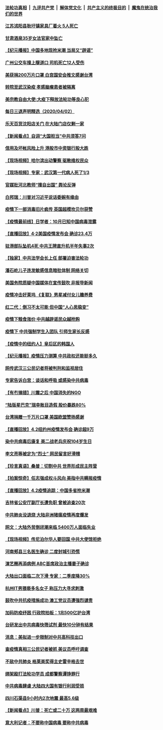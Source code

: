 ####  [法轮功真相](../../../../basic/blob/master/README.md?t=04031401) &nbsp;|&nbsp; [九评共产党](../../../../9ping.md/blob/master/README.md?t=04031401) &nbsp;|&nbsp; [解体党文化](../../../../jtdwh.md/blob/master/README.md?t=04031401)  &nbsp;|&nbsp; [共产主义的终极目的](../../../../gczydzjmd.md/blob/master/README.md?t=04031401) &nbsp;|&nbsp; [魔鬼在统治我们的世界](../../../../mgztzwmdsj.md/blob/master/README.md?t=04031401) 

#### [江苏沭阳县耿圩镇家具厂着火 5人死亡](../pages/nsc413/n11999798.md?t=04031401) 

#### [甘肃酒泉35岁女法官家中坠亡](../pages/nsc413/n12000015.md?t=04031401) 


#### [【纪元播报】中国多地现抢米潮 当局又“辟谣”](../pages/nsc413/n11999554.md?t=04031401) 

#### [广州公交车撞上隧道口 司机死亡12人受伤](../pages/nsc413/n11998039.md?t=04031401) 

#### [美获捐200万片口罩 白宫国安会推文感谢台湾](../pages/nsc413/n11999642.md?t=04031401) 

#### [转院至武汉染疫 孝感脑瘤患者被隔离](../pages/nsc413/n11999196.md?t=04031401) 

#### [美宗教自由大使:大疫下释放法轮功等良心犯](../pages/nsc413/n11999415.md?t=04031401) 

#### [每日三退声明精选（2020/04/02）](../pages/nsc413/n11999557.md?t=04031401) 

#### [乐天百货沈阳店关门 在大陆门店仅剩一家](../pages/nsc413/n11999033.md?t=04031401) 

#### [【新闻看点】自诩“大国担当”中共须答7问](../pages/nsc413/n11998786.md?t=04031401) 

#### [信用及坏帐风险上升 港股市中资银行股大跌](../pages/nsc413/n11999146.md?t=04031401) 

#### [【现场视频】哈尔滨出动警察 驱散维权民众](../pages/nsc413/n11999378.md?t=04031401) 

#### [【现场视频】专家：武汉第一代病人死了1/3](../pages/nsc413/n11999329.md?t=04031401) 

#### [官媒批河北教师“擅自出国” 舆论反弹](../pages/nsc413/n11999017.md?t=04031401) 

#### [白邦瑞：川普对习近平说话委婉有缘由](../pages/nsc413/n11998520.md?t=04031401) 

#### [疫情下一部消毒旧片疯传 英国超模坎贝尔获赞](../pages/nsc413/n11998678.md?t=04031401) 

#### [【疫情最前线】日学者：10月已知中国病毒泄露](../pages/nsc413/n11998838.md?t=04031401) 

#### [【直播回放】4·2美国疫情发布会 确诊23.4万](../pages/nsc413/n11999031.md?t=04031401) 

#### [驻港部队坠机4死 中共王牌直升机半年失事2次](../pages/nsc413/n11999002.md?t=04031401) 

#### [【独家】中共法学会长上任 部署迫害法轮功](../pages/nsc413/n11993523.md?t=04031401) 

#### [潘石屹儿子连发敏感信息暗批体制 网络关切](../pages/nsc413/n11999063.md?t=04031401) 

#### [美国务院质疑中国媒体在宣传鼓吹 非报导新闻](../pages/nsc413/n11999040.md?t=04031401) 

#### [疫情冲击好莱坞 《复联》男星减付女儿赡养费](../pages/nsc413/n11998741.md?t=04031401) 

#### [红二代：倒习不太可能 但中国“人心思稳变”](../pages/nsc413/n11998454.md?t=04031401) 

#### [疫情下粮食涨价 中共越辟谣民众越抢购](../pages/nsc413/n11998726.md?t=04031401) 

#### [疫情下 中共强制学生入团队 引师生家长反感](../pages/nsc413/n11997863.md?t=04031401) 

#### [【疫情中的纽约人】皇后区的韩国人](../pages/nsc413/n11998706.md?t=04031401) 

#### [【纪元播报】疫情压力测算 中共政权还能挺多久](../pages/nsc413/n11998644.md?t=04031401) 

#### [网传武汉三公民记者将被判刑和监视居住](../pages/nsc413/n11998507.md?t=04031401) 

#### [专家告诉白宫：谈话和呼吸 或感染中共病毒](../pages/nsc413/n11998669.md?t=04031401) 

#### [【有冇搞错】川震之后 中国消失的NGO](../pages/nsc413/n11998575.md?t=04031401) 

#### [“陆版星巴克”瑞幸账目造假 股价暴跌80%](../pages/nsc413/n11998502.md?t=04031401) 

#### [台湾捐赠一千万片口罩 美国欧盟赞扬感谢](../pages/nsc413/n11997005.md?t=04031401) 

#### [【直播回放】4.2纽约州疫情发布会 确诊超9万](../pages/nsc413/n11998249.md?t=04031401) 


#### [染中共病毒后康复 美二战老兵庆祝104岁生日](../pages/nsc413/n11997956.md?t=04031401) 

#### [李文亮等被定为“烈士” 网民留言好滑稽](../pages/nsc413/n11997865.md?t=04031401) 

#### [【珍言真语】桑普：切割中共 世界形成民主阵营](../pages/nsc413/n11998088.md?t=04031401) 

#### [【拍案惊奇】任志强成权斗风向 美指中共瞒报疫情](../pages/nsc413/n11997013.md?t=04031401) 

#### [【直播回放】4.2疫情追踪：中国多省抢米潮](../pages/nsc413/n11997987.md?t=04031401) 

#### [吉林省公安厅副厅长遭免职 曾被追查20次](../pages/nsc413/n11997944.md?t=04031401) 

#### [中共肺炎没退烧 大陆非洲猪瘟疫情再度爆发](../pages/nsc413/n11997882.md?t=04031401) 

#### [网文：大陆外贸倒闭潮来临 5400万人面临失业](../pages/nsc413/n11997523.md?t=04031401) 

#### [【现场视频】传尼泊尔华人要回国 中共大使馆拒绝](../pages/nsc413/n11997651.md?t=04031401) 

#### [河南郏县三名医生确诊 二度封城引恐慌](../pages/nsc413/n11997009.md?t=04031401) 

#### [演艺圈再添病例 ABC首席政治主播妻子确诊](../pages/nsc413/n11997713.md?t=04031401) 

#### [大陆出口面临二次下滑 专家：二季度降30%](../pages/nsc413/n11997019.md?t=04031401) 

#### [杭州IT男猥亵多名女子 称压力大寻求刺激](../pages/nsc413/n11997539.md?t=04031401) 

#### [鼓吹中共抗疫措施成功 澳工党议员遭强烈谴责](../pages/nsc413/n11997561.md?t=04031401) 

#### [加码防疫纾困 行政院拍板：1兆500亿护台湾](../pages/nsc413/n11997251.md?t=04031401) 

#### [台研发出中共病毒快筛试剂 最快10分钟有结果](../pages/nsc413/n11997349.md?t=04031401) 

#### [消息：美拟进一步限制对中共高科技出口](../pages/nsc413/n11996942.md?t=04031401) 

#### [查疫情真相三公民记者被抓 美议员呼吁调查](../pages/nsc413/n11996846.md?t=04031401) 

#### [不敌中共肺炎 格莱美奖得主史雷辛格去世](../pages/nsc413/n11997037.md?t=04031401) 

#### [绑架殴打法轮功学员 成都警察谭铮罪行](../pages/nsc413/n11994819.md?t=04031401) 

#### [中共病毒肆虐 大陆四大国有银行利润受损](../pages/nsc413/n11996651.md?t=04031401) 

#### [四川石渠县9小时内2次地震 最高5.6级](../pages/nsc413/n11996954.md?t=04031401) 

#### [【新闻看点】川普：死亡或二十万 这两周最艰难](../pages/nsc413/n11995866.md?t=04031401) 

#### [意大利记者：不要称中国病毒 要称中共病毒](../pages/nsc413/n11996335.md?t=04031401) 

